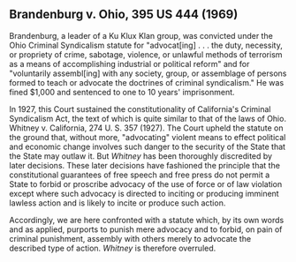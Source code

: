 ## Brandenburg v. Ohio, 395 US 444 (1969)

Brandenburg, a leader of a Ku Klux Klan group, was convicted under the Ohio Criminal Syndicalism statute for "advocat[ing] . . . the duty, necessity, or propriety of crime, sabotage, violence, or unlawful methods of terrorism as a means of accomplishing industrial or political reform" and for "voluntarily assembl[ing] with any society, group, or assemblage of persons formed to teach or advocate the doctrines of criminal syndicalism." He was fined $1,000 and sentenced to one to 10 years' imprisonment.

In 1927, this Court sustained the constitutionality of California's Criminal Syndicalism Act, the text of which is quite similar to that of the laws of Ohio. Whitney v. California, 274 U. S. 357 (1927). The Court upheld the statute on the ground that, without more, "advocating" violent means to effect political and economic change involves such danger to the security of the State that the State may outlaw it. But _Whitney_ has been thoroughly discredited by later decisions. These later decisions have fashioned the principle that the constitutional guarantees of free speech and free press do not permit a State to forbid or proscribe advocacy of the use of force or of law violation except where such advocacy is directed to inciting or producing imminent lawless action and is likely to incite or produce such action.

Accordingly, we are here confronted with a statute which, by its own words and as applied, purports to punish mere advocacy and to forbid, on pain of criminal punishment, assembly with others merely to advocate the described type of action. _Whitney_ is therefore overruled.
